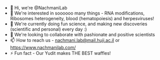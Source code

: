 - 👋 Hi, we're @NachmaniLab
- 👀 We're interested in soooooo many things - RNA modifications, Ribosomes heterogeneity, blood (hematopoiesis) and herpesviruses!
- 🌱 We're currently doing fun science, and making new discoveries (scientific and personal) every day :)
- 💞️ We're looking to collaborate with pashionate and positive scientists
- 📫 How to reach us - nachmani.lab@mail.huji.ac.il or https://www.nachmanilab.com/
- ⚡ Fun fact - Our Yudit makes THE BEST waffles! 

<!---
NachmaniLab/NachmaniLab is a ✨ special ✨ repository because its `README.md` (this file) appears on your GitHub profile.
You can click the Preview link to take a look at your changes.
--->
